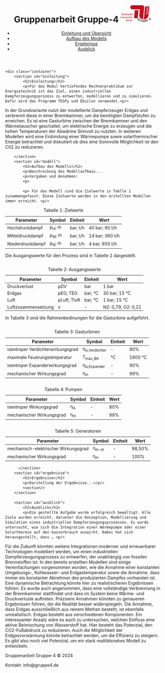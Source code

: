 <html lang="de">
<head>
    <meta charset="UTF-8">
    <meta name="viewport" content="width=device-width, initial-scale=1.0">
    <title>Gruppenarbeit Gruppe-4</title>
    <link rel="stylesheet" href="Website/styles.css">
</head>
<body>
    <header>
        <div class="container">
            <h1>Gruppenarbeit Gruppe-4 <img src="images/Logo.svg" width="100" ></h1>
            <nav>
                <ul>
                    <li><a href="#einleitung">Einleitung und Übersicht</a></li>
                    <li><a href="#modell">Aufbau des Modells</a></li>
                    <li><a href="#ergebnisse">Ergebnisse</a></li>
                    <li><a href="#ausblick">Ausblick</a></li>
                </ul>
            </nav>
        </div>
    </header>

    <div class="container">
        <section id="einleitung">
            <h2>Einleitung</h2>
            <p>Für das Modul Vertiefendes Rechnerpraktikum zur Energietechnik ist das Ziel, einen industriellen Dampferzeugungsprozess zu entwerfen, modellieren und zu simulieren. Dafür wird das Programm TESPy und Ebsilon verwendet.<p/> 

<p>In der Grundvariante nutzt der modellierte Dampferzeuger Erdgas und verbrennt diese in einer Brennkammer, um die benötigten Dampfstufen zu erreichen. Es ist eine Gasturbine zwischen der Brennkammer und den Wärmetauscher geschaltet, um elektrische Energie zu erzeugen und die hohen Temperaturen der Abwärme Sinnvoll zu nutzten. In weiteren Modellen wird eine Einbindung einer Wärmepumpe sowie solarthermischer Energie betrachtet und diskutiert ob dies eine Sonnvolle Möglichkeit ist den C02 zu reduzieren. <p/>

        </section>
        <section id="modell">
            <h2>Aufbau des Modells</h2>
            <p>Beschreibung des Modellaufbaus...
            <p>Vorgaben und Annahmen:
            <p>

            <p> Für das Modell sind die Zielwerte in Tablle 1 zusammengefasst. Diese Zielwerte werden in den erstellten Modellen immer erreicht. <p/>
<!-- Tabelle 1 -->


<table id="tabelle-zielwerte">
  <caption>Tabelle 1: Zielwerte</caption>
  <thead>
    <tr>
      <th>Parameter</th>
      <th>Symbol</th>
      <th>Einheit</th>
      <th>Wert</th>
    </tr>
  </thead>
  <tbody>
    <tr>
      <td>Hochdruckdampf</td>
      <td>p<sub>H</sub>; m&#775;</td>
      <td>bar; t/h</td>
      <td>40 bar; 90 t/h</td>
    </tr>
    <tr>
      <td>Mitteldruckdampf</td>
      <td>p<sub>M</sub>; m&#775;</td>
      <td>bar; t/h</td>
      <td>14 bar; 360 t/h</td>
    </tr>
    <tr>
      <td>Niederdruckdampf</td>
      <td>p<sub>N</sub>; m&#775;</td>
      <td>bar; t/h</td>
      <td>4 bar; 900 t/h</td>
    </tr>
  </tbody>
</table>
<p> 
</p>
<!-- Tabelle 2 -->
<p>Die Ausgangswerte für den Prozess sind in Tabelle 2 dargestellt.</p>
<table>
    <table id="tabelle-ausgangswerte">
  <caption>Tabelle 2: Ausgangswerte</caption>
  
  <thead>
    <tr>
      <th>Parameter</th>
      <th>Symbol</th>
      <th>Einheit</th>
      <th>Wert</th>
    </tr>
  </thead>
  <tbody>
    <tr>
      <td>Druckverlust</td>
      <td>pDV</td>
      <td>bar</td>
      <td>1 bar</td>
    </tr>
    <tr>
      <td>Erdgas</td>
      <td>pEG; TEG</td>
      <td>bar; °C</td>
      <td>30 bar; 15 °C</td>
    </tr>
    <tr>
      <td>Luft</td>
      <td>pLuft; Tluft</td>
      <td>bar; °C</td>
      <td>1 bar; 15 °C</td>
    </tr>
    <tr>
      <td>Luftzusammensetzung</td>
      <td>x</td>
      <td>-</td>
      <td>N2: 0,79; O2: 0,21</td>
    </tr>
  </tbody>
</table>

<!-- Tabelle 3 -->
<p>In Tabelle 3 sind die Rahmenbedinungen für die Gasturbine aufgeführt.</p>

<table>
    <table id="tabelle-gasturbine">
  <caption>Tabelle 3: Gasturbinen</caption>
  <thead>
    <tr>
      <th>Parameter</th>
      <th>Symbol</th>
      <th>Einheit</th>
      <th>Wert</th>
    </tr>
  </thead>
  <tbody>
    <tr>
      <td>isentroper Verdichterwirkungsgrad</td>
      <td>&eta;<sub>is,Verdichter</sub></td>
      <td>-</td>
      <td>90%</td>
    </tr>
    <tr>
      <td>maximale Feuerungstemperatur</td>
      <td>T<sub>max_BK</sub></td>
      <td>°C</td>
      <td>1600 °C</td>
    </tr>
    <tr>
      <td>isentroper Expanderwirkungsgrad</td>
      <td>&eta;<sub>is,Expander</sub></td>
      <td>-</td>
      <td>90%</td>
    </tr>
    <tr>
      <td>mechanischer Wirkungsgrad</td>
      <td>&eta;<sub>m</sub></td>
      <td>-</td>
      <td>99%</td>
    </tr>
  </tbody>
</table>

<!-- Tabelle 4 -->

<table>
    <table id="tabelle-pumpen">
  <caption>Tabelle 4: Pumpen</caption>
  <thead>
    <tr>
      <th>Parameter</th>
      <th>Symbol</th>
      <th>Einheit</th>
      <th>Wert</th>
    </tr>
  </thead>
  <tbody>
    <tr>
      <td>isentroper Wirkungsgrad</td>
      <td>&eta;<sub>is</sub></td>
      <td>-</td>
      <td>80%</td>
    </tr>
    <tr>
      <td>mechanischer Wirkungsgrad</td>
      <td>&eta;<sub>m</sub></td>
      <td>-</td>
      <td>99%</td>
    </tr>
  </tbody>
</table>

<!-- Tabelle 5 -->
<table>
      <table id="tabelle-generatoren">
  <caption>Tabelle 5: Generatoren</caption>
  <thead>
    <tr>
      <th>Parameter</th>
      <th>Symbol</th>
      <th>Einheit</th>
      <th>Wert</th>
    </tr>
  </thead>
  <tbody>
    <tr>
      <td>mechanisch-elektrischer Wirkungsgrad</td>
      <td>&eta;<sub>m-el</sub></td>
      <td>-</td>
      <td>98,50%</td>
    </tr>
    <tr>
      <td>mechanischer Wirkungsgrad</td>
      <td>&eta;<sub>m</sub></td>
      <td>-</td>
      <td>100%</td>
    </tr>
  </tbody>
</table>

          </section>
        <section id="ergebnisse">
            <h2>Ergebnisse</h2>
            <p>Darstellung der Ergebnisse...</p/>
            <section/>
        </section>

        <section id="ausblick">
            <h2>Ausblick</h2>        
            <p>Die gestellte Aufgabe wurde erfolgreich bewältigt. Alle Ziele wurden erreicht, darunter die Konzeption, Modellierung und Simulation eines industriellen Dampferzeugungsprozesses. Es wurde untersucht, wie sich die Integration einer Wärmepumpe oder einer Solarthermie auf den Gasverbrauch auswirkt. Dabei hat sich herausgestellt, dass … <p/>

<p>Für die Zukunft könnten weitere Integrationen moderner und erneuerbarer Technologien modelliert werden, um einen industriellen Dampferzeugungsprozess zu entwerfen, der unabhängig von fossilen Brennstoffen ist. In den bereits erstellten Modellen sind einige Vereinfachungen vorgenommen worden, wie die Annahme einer konstanten Umgebungs-, Kühlwasser- und Erdgastemperatur sowie die Annahme, dass immer ein konstanter Abnehmer des produzierten Dampfes vorhanden ist. Eine dynamische Betrachtung könnte hier zu realistischeren Ergebnissen führen. Es wurde auch angenommen, dass eine vollständige Verbrennung in der Brennkammer stattfindet und dass im System keine Wärme- und Druckverluste auftreten. Präzisere Annahmen könnten zu genaueren Ergebnissen führen, die die Realität besser widerspiegeln. Die Annahme, dass Erdgas ausschließlich aus reinem Methan besteht, ist ebenfalls unrealistisch. Erdgas besteht aus verschiedenen Komponenten. Ein interessanter Ansatz wäre es auch zu untersuchen, welchen Einfluss eine aktive Beimischung von Wasserstoff hat. Hier besteht das Potenzial, den CO2-Fußabdruck zu reduzieren. Auch die Möglichkeit der Erdgasvorwärmung könnte betrachtet werden, um die Effizienz zu steigern. Es gibt also noch viel Potenzial, um ein stark realitätsnahes Modell zu entwickeln.
</p>
        </section>
   
<footer>
    <div class="footer-content">
        <p>Gruppenarbeit Gruppe-4 © 2024</p>
        <p>Kontakt: info@gruppe4.de</p>
    </div>
</footer>


